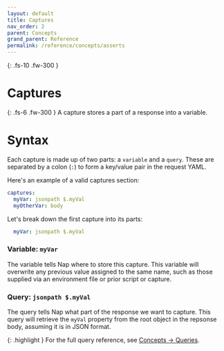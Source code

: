 ```yaml
---
layout: default
title: Captures
nav_order: 2
parent: Concepts
grand_parent: Reference
permalink: /reference/concepts/asserts
---
```


{: .fs-10 .fw-300 }
# Captures

{: .fs-6 .fw-300 }
A capture stores a part of a response into a variable.

# Syntax

Each capture is made up of two parts: a `variable` and a `query`. These are separated by a colon (`:`) to form a key/value pair in the request YAML.

Here's an example of a valid captures section:

```yml
captures:
  myVar: jsonpath $.myVal
  myOtherVar: body
```

Let's break down the first capture into its parts:

```yaml
  myVar: jsonpath $.myVal
```

### Variable: `myVar`

The variable tells Nap where to store this capture. This variable will overwrite any previous value assigned to the same name, such as those supplied via an environment file or prior script or capture.

### Query: `jsonpath $.myVal`

The query tells Nap what part of the response we want to capture. This query will retrieve the `myVal` property from the root object in the repsonse body, assuming it is in JSON format.

{: .highlight }
For the full query reference, see [Concepts -> Queries](/reference/concepts/queries).